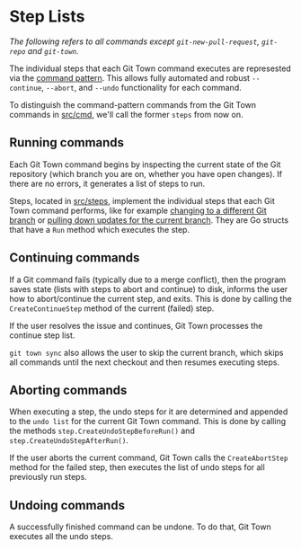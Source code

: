 # Step Lists

_The following refers to all commands except `git-new-pull-request`, `git-repo` and `git-town`._

The individual steps that each Git Town command executes are represested via the
[command pattern](https://en.wikipedia.org/wiki/Command_pattern).
This allows fully automated and robust `--continue`, `--abort`,
and `--undo` functionality for each command.

To distinguish the command-pattern commands from the Git Town commands in [src/cmd](../../src/cmd),
we'll call the former `steps` from now on.

## Running commands

Each Git Town command begins by inspecting the current state of the Git repository
(which branch you are on, whether you have open changes).
If there are no errors, it generates a list of steps to run.

Steps, located in [src/steps](../../src/steps),
implement the individual steps that each Git Town command performs,
like for example [changing to a different Git branch](../../src/steps/checkout_branch_step.go)
or [pulling down updates for the current branch](../../src/steps/pull_branch_step.go).
They are Go structs that have a `Run` method which executes the step.

## Continuing commands

If a Git command fails (typically due to a merge conflict),
then the program saves state (lists with steps to abort and continue) to disk,
informs the user how to abort/continue the current step,
and exits.
This is done by calling the `CreateContinueStep` method of the current (failed) step.

If the user resolves the issue and continues,
Git Town processes the continue step list.

`git town sync` also allows the user to skip the current branch,
which skips all commands until the next checkout and then resumes executing steps.

## Aborting commands

When executing a step, the undo steps for it are determined
and appended to the `undo list` for the current Git Town command.
This is done by calling the methods `step.CreateUndoStepBeforeRun()`
and `step.CreateUndoStepAfterRun()`.

If the user aborts the current command,
Git Town calls the `CreateAbortStep` method for the failed step,
then executes the list of undo steps for all previously run steps.

## Undoing commands

A successfully finished command can be undone.
To do that, Git Town executes all the undo steps.
